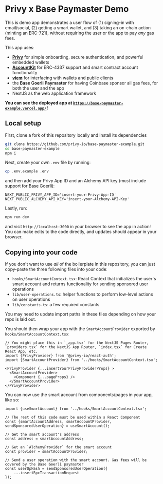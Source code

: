 # Privy x Base Paymaster Demo

This is demo app demonstrates a user flow of (1) signing-in with email/social, (2) getting a smart wallet, and (3) taking an on-chain action (minting an ERC-721), without requiring the user or the app to pay _any_ gas fees.

This app uses:
- [**Privy**](https://www.privy.io/) for simple onboarding, secure authentication, and powerful embedded wallets
- [**AccountKit**](https://accountkit.alchemy.com/) for ERC-4337 support and smart contract account functionality
- [**viem**](https://viem.sh/) for interfacing with wallets and public clients
- the **Base Goerli Paymaster** for having Coinbase sponsor all gas fees, for both the user and the app
- NextJS as the web application framework

**You can see the deployed app at [`https://base-paymaster-example.vercel.app/`](https://base-paymaster-example.vercel.app/)!**

## Local setup

First, clone a fork of this repository locally and install its dependencies
```sh
git clone https://github.com/privy-io/base-paymaster-example.git
cd base-paymaster-example
npm i 
```

Next, create your own `.env` file by running:
```sh
cp .env.example .env
```

and then add your Privy App ID and an Alchemy API key (must include support for Base Goerli):

```
NEXT_PUBLIC_PRIVY_APP_ID='insert-your-Privy-App-ID'
NEXT_PUBLIC_ALCHEMY_API_KEY='insert-your-Alchemy-API-Key'
```

Lastly, run:

```sh
npm run dev
```

and visit `http://localhost:3000` in your browser to see the app in action! You can make edits to the code directly, and updates should appear in your browser. 

## Copying into your code

If you don't want to use _all_ of the boilerplate in this repository, you can just copy-paste the three following files into your code:
- `hooks/SmartAccountContext.tsx`: React Context that initializes the user's smart account and returns functionality for sending sponsored user operations
- `lib/user-operations.ts`: helper functions to perform low-level actions on user operations
- `lib/constants.ts`: a few required constants

You may need to update import paths in these files depending on how your repo is laid out.

You should then wrap your app with the `SmartAccountProvider` exported by `hooks/SmartAccountContext.tsx`:

```tsx
// You might place this in `_app.tsx` for the NextJS Pages Router, `providers.tsx` for the NextJS App Router, `index.tsx` for Create React App, etc.
import {PrivyProvider} from '@privy-io/react-auth';
import {SmartAccountProvider} from '../hooks/SmartAccountContext.tsx';

<PrivyProvider {...insertYourPrivyProviderProps} >
  <SmartAccountProvider>
    <Component {...pageProps} />
  </SmartAccountProvider>
</PrivyProvider>
```

You can now use the smart account from components/pages in your app, like so:
```tsx
import {useSmartAccount} from '../hooks/SmartAccountContext.tsx';

// The rest of this code must be used within a React Component
const {smartAccountAddress, smartAccountProvider, sendSponsoredUserOperation} = useSmartAccount();

// Get the smart account's address
const address = smartAccountAddress;

// Get an `AlchemyProvider` for the smart account
const provider = smartAccountProvider;

// Send a user operation with the smart account. Gas fees will be covered by the Base Goerli paymaster
const userOpHash = sendSponsoredUserOperation({
    ...insertRpcTransactionRequest
});
```
